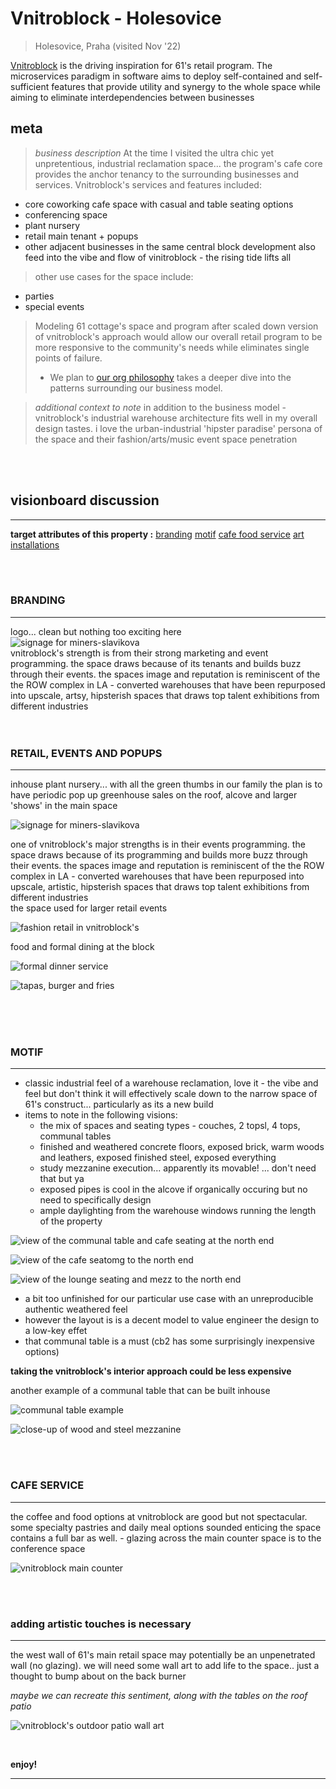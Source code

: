 # Vnitroblock - Holesovice 
> Holesovice, Praha (visited Nov '22)

[Vnitroblock](https://vnitroblock.cz/) is the driving inspiration for 61's retail program. The microservices paradigm in software aims to deploy self-contained and self-sufficient features that provide utility and synergy to the whole space while aiming to eliminate interdependencies between businesses

## meta
> *business description*
At the time I visited the ultra chic yet unpretentious, industrial reclamation space... the program's cafe core provides the anchor tenancy to the surrounding businesses and services.
> Vnitroblock's services and features included:
- core coworking cafe space with casual and table seating options
- conferencing space
- plant nursery
- retail main tenant + popups
- other adjacent businesses in the same central block development also feed into the vibe and flow of vinitroblock - the rising tide lifts all

> other use cases for the space include:
- parties
- special events

> Modeling 61 cottage's space and program after scaled down version of vnitroblock's approach would allow our overall retail program to be more responsive to the community's needs while eliminates single points of failure. 
>- We plan to [our org philosophy](./study.philosoph.md) takes a deeper dive into the patterns surrounding our business model.



> *additional context to note*
> in addition to the business model - vnitroblock's industrial warehouse architecture fits well in my overall design tastes. i love the urban-industrial 'hipster paradise' persona of the space and their fashion/arts/music event space penetration

<br>
<br>

## visionboard discussion
<hr>

**target attributes of this property :**
[branding](#branding)
[motif](#motif)
[cafe food service](#cafe)
[art installations](#art)


<br>
<br>

<h3 id="branding"> BRANDING </h3>
<hr>

<div>logo... clean but nothing too exciting here </div>
<img 
  src="https://encrypted-tbn0.gstatic.com/images?q=tbn:ANd9GcToShrMiAUkj0z336E4UifiD7FL0XPICiWbQQ&usqp=CAU" 
  alt="signage for miners-slavikova"
/>

<div>vnitroblock's strength is from their strong marketing and event programming. the space draws because of its tenants and builds buzz through their events. the spaces image and reputation is reminiscent of the the ROW complex in LA - converted warehouses that have been repurposed into upscale, artsy, hipsterish spaces that draws top talent exhibitions from different industries</div>



<br>
<br>
<h3 id="retail"> RETAIL, EVENTS AND POPUPS </h3>
<hr>


<div>inhouse plant nursery... with all the green thumbs in our family the plan is to have periodic pop up greenhouse sales on the roof, alcove and larger 'shows' in the main space</div>

<img 
  src="https://i.natgeofe.com/n/0898f956-7a24-4bb8-918d-f0480e50d306/prague-vnitroblok.jpg" 
  alt="signage for miners-slavikova"
/>


<div>one of vnitroblock's major strengths is in their events programming. the space draws because of its programming and builds more buzz through their events. the spaces image and reputation is reminiscent of the the ROW complex in LA - converted warehouses that have been repurposed into upscale, artistic, hipsterish spaces that draws top talent exhibitions from different industries</div>


<div>the space used for larger retail events</div>

<img 
  alt="fashion retail in vnitroblock's"
  src="https://czechbyjane.com/wp-content/uploads/2018/06/DSC07092-2-e1528745030418.jpg" 
/>


<div>food and formal dining at the block</div>

<img 
  alt="formal dinner service"
  src="https://encrypted-tbn0.gstatic.com/images?q=tbn:ANd9GcR-PDam_V6fPFUpYYmdpcWBE8ktk_dRfU7eRw&usqp=CAU" 
/>

<img 
  alt="tapas, burger and fries"
  src="https://encrypted-tbn0.gstatic.com/images?q=tbn:ANd9GcSte_G_jnU0Lx8xilDd0kZ6iVUppkxr9d3so8JAz5XL8Xc-CJtvJUYWCVysxD2Cj8-G4wY&usqp=CAU" 
/>



<br>
<br>
<br>

<h3 id="motif">MOTIF </h3>
<hr>

- classic industrial feel of a warehouse reclamation, love it - the vibe and feel but don't think it will effectively scale down to the narrow space of 61's construct... particularly as its a new build
- items to note in the following visions:
  - the mix of spaces and seating types - couches, 2 topsl, 4 tops, communal tables
  - finished and weathered concrete floors, exposed brick, warm woods and leathers, exposed finished steel, exposed everything
  - study mezzanine execution... apparently its movable! ... don't need that but ya
  - exposed pipes is cool in the alcove if organically occuring but no need to specifically design
  - ample daylighting from the warehouse windows running the length of the property 

<img 
  alt="view of the communal table and cafe seating at the north end" 
  src="https://drive.google.com/uc?export=view&id=1Bv4pvBLjIwzmnz-eRUgHDITuNMuajLEO" 
/>

<img 
  alt="view of the cafe seatomg to the north end" 
  src="https://drive.google.com/uc?export=view&id=1z79BnCnxFdUdCXUVr2yrIfpt4RTVxxrd" 
/>

<img 
  alt="view of the lounge seating and mezz to the north end" 
  src="https://drive.google.com/uc?export=view&id=1eFEOXYuv8wAVgHr_Irmy5XaCjWVjpepB" 
/>

- a bit too unfinished for our particular use case with an unreproducible authentic weathered feel 
- however the layout is is a decent model to value engineer the design to a low-key effet
- that communal table is a must (cb2 has some surprisingly inexpensive options)



**taking the vnitroblock's interior approach could be less expensive**

another example of a communal table that can be built inhouse



<img 
  alt="communal table example" 
  src="https://www.finep.cz/files/images/photo/3676_detail.jpg?_1598269170" 
/>

<img 
  alt="close-up of wood and steel mezzanine" 
  src="https://www.lp-life.com/sites/default/files/c0021t01.jpg" 
/>


<br>
<br>


<h3 id="cafe"> CAFE SERVICE </h3>
<hr>
the coffee and food options at vnitroblock are good but not spectacular.
some specialty pastries and daily meal options sounded enticing
the space contains a full bar as well.
- glazing across the main counter space is to the conference space

<img 
  alt="vnitroblock main counter" 
  src="https://drive.google.com/uc?export=view&id=1kO1a9OOLtNjJbbRc-4V7rLNpAOHhmuNH" 
/>



<br>
<br>
<h3 id="art"> adding artistic touches is necessary </h3>

<hr>

the west wall of 61's main retail space may potentially be an unpenetrated wall (no glazing). we will need some wall art to add life to the space.. just a thought to bump about on the back burner

*maybe we can recreate this sentiment, along with the tables on the roof patio*

<img 
  alt="vnitroblock's outdoor patio wall art" 
  src="https://drive.google.com/uc?export=view&id=1Fy-iktryPquHqEJnsVKctGFpgIEdwknl" 
/>




<br>





**enjoy!**

<hr> 